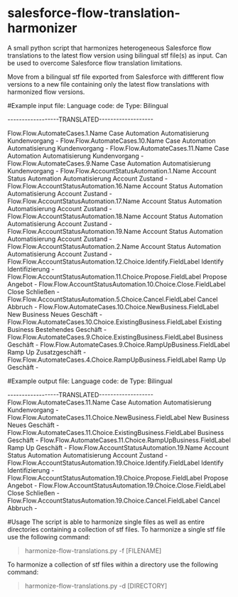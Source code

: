 # salesforce-flow-translation-harmonizer
A small python script that harmonizes heterogeneous Salesforce flow translations to the latest flow version using bilingual stf file(s) as input. Can be used to overcome Salesforce flow translation limitations.

Move from a bilingual stf file exported from Salesforce with diffferent flow versions to a new file containing only the latest flow translations with harmonized flow versions.

#Example input file:
Language code: de
Type: Bilingual

------------------TRANSLATED-------------------

Flow.Flow.AutomateCases.1.Name	Case Automation	Automatisierung Kundenvorgang	-
Flow.Flow.AutomateCases.10.Name	Case Automation	Automatisierung Kundenvorgang	-
Flow.Flow.AutomateCases.11.Name	Case Automation	Automatisierung Kundenvorgang	-
Flow.Flow.AutomateCases.9.Name	Case Automation	Automatisierung Kundenvorgang	-
Flow.Flow.AccountStatusAutomation.1.Name	Account Status Automation	Automatisierung Account Zustand	-
Flow.Flow.AccountStatusAutomation.16.Name	Account Status Automation	Automatisierung Account Zustand	-
Flow.Flow.AccountStatusAutomation.17.Name	Account Status Automation	Automatisierung Account Zustand	-
Flow.Flow.AccountStatusAutomation.18.Name	Account Status Automation	Automatisierung Account Zustand	-
Flow.Flow.AccountStatusAutomation.19.Name	Account Status Automation	Automatisierung Account Zustand	-
Flow.Flow.AccountStatusAutomation.2.Name	Account Status Automation	Automatisierung Account Zustand	-
Flow.Flow.AccountStatusAutomation.12.Choice.Identify.FieldLabel	Identify	Identifizierung	-
Flow.Flow.AccountStatusAutomation.11.Choice.Propose.FieldLabel	Propose	Angebot	-
Flow.Flow.AccountStatusAutomation.10.Choice.Close.FieldLabel	Close	Schließen	-
Flow.Flow.AccountStatusAutomation.5.Choice.Cancel.FieldLabel	Cancel	Abbruch	-
Flow.Flow.AutomateCases.10.Choice.NewBusiness.FieldLabel	New Business	Neues Geschäft	-
Flow.Flow.AutomateCases.10.Choice.ExistingBusiness.FieldLabel	Existing Business	Bestehendes Geschäft	-
Flow.Flow.AutomateCases.9.Choice.ExistingBusiness.FieldLabel	Business	Geschäft	-
Flow.Flow.AutomateCases.9.Choice.RampUpBusiness.FieldLabel	Ramp Up	Zusatzgeschäft	-
Flow.Flow.AutomateCases.4.Choice.RampUpBusiness.FieldLabel	Ramp Up	Geschäft	-

#Example output file:
Language code: de
Type: Bilingual

------------------TRANSLATED-------------------
Flow.Flow.AutomateCases.11.Name	Case Automation	Automatisierung Kundenvorgang	-
Flow.Flow.AutomateCases.11.Choice.NewBusiness.FieldLabel	New Business	Neues Geschäft	-
Flow.Flow.AutomateCases.11.Choice.ExistingBusiness.FieldLabel	Business	Geschäft	-
Flow.Flow.AutomateCases.11.Choice.RampUpBusiness.FieldLabel	Ramp Up	Geschäft	-
Flow.Flow.AccountStatusAutomation.19.Name	Account Status Automation	Automatisierung Account Zustand	-
Flow.Flow.AccountStatusAutomation.19.Choice.Identify.FieldLabel	Identify	Identifizierung	-
Flow.Flow.AccountStatusAutomation.19.Choice.Propose.FieldLabel	Propose	Angebot	-
Flow.Flow.AccountStatusAutomation.19.Choice.Close.FieldLabel	Close	Schließen	-
Flow.Flow.AccountStatusAutomation.19.Choice.Cancel.FieldLabel	Cancel	Abbruch	-

#Usage
The script is able to harmonize single files as well as entire directories containing a collection of stf files.
To harmonize a single stf file use the following command:
>harmonize-flow-translations.py -f [FILENAME]

To harmonize a collection of stf files within a directory use the following command:
>harmonize-flow-translations.py -d [DIRECTORY]


